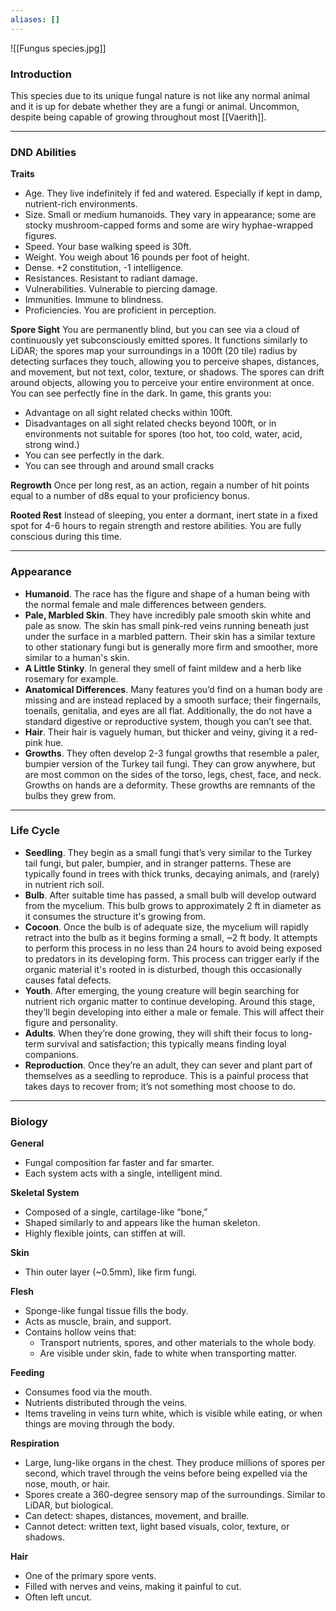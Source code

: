 ```yaml
---
aliases: []
---
```


![[Fungus species.jpg]]

### Introduction
This species due to its unique fungal nature is not like any normal animal and it is up for debate whether they are a fungi or animal. Uncommon, despite being capable of growing throughout most [[Vaerith]].

---
### DND Abilities
**Traits**
- Age. They live indefinitely if fed and watered. Especially if kept in damp, nutrient-rich environments.
- Size. Small or medium humanoids. They vary in appearance; some are stocky mushroom-capped forms and some are wiry hyphae-wrapped figures.
- Speed. Your base walking speed is 30ft.
- Weight. You weigh about 16 pounds per foot of height.
- Dense. +2 constitution, -1 intelligence.
- Resistances. Resistant to radiant damage.
- Vulnerabilities. Vulnerable to piercing damage.
- Immunities. Immune to blindness.
- Proficiencies. You are proficient in perception.

**Spore Sight**
You are permanently blind, but you can see via a cloud of continuously yet subconsciously emitted spores. It functions similarly to LiDAR; the spores map your surroundings in a 100ft (20 tile) radius by detecting surfaces they touch, allowing you to perceive shapes, distances, and movement, but not text, color, texture, or shadows. The spores can drift around objects, allowing you to perceive your entire environment at once. You can see perfectly fine in the dark. In game, this grants you:
- Advantage on all sight related checks within 100ft.
- Disadvantages on all sight related checks beyond 100ft, or in environments not suitable for spores (too hot, too cold, water, acid, strong wind.)
- You can see perfectly in the dark.
- You can see through and around small cracks

**Regrowth**
Once per long rest, as an action, regain a number of hit points equal to a number of d8s equal to your proficiency bonus.

**Rooted Rest**
Instead of sleeping, you enter a dormant, inert state in a fixed spot for 4-6 hours to regain strength and restore abilities. You are fully conscious during this time.

---
### Appearance
- **Humanoid**. The race has the figure and shape of a human being with the normal female and male differences between genders.
- **Pale, Marbled Skin**. They have incredibly pale smooth skin white and pale as snow. The skin has small pink-red veins running beneath just under the surface in a marbled pattern. Their skin has a similar texture to other stationary fungi but is generally more firm and smoother, more similar to a human's skin.
- **A Little Stinky**. In general they smell of faint mildew and a herb like rosemary for example.
- **Anatomical Differences**. Many features you’d find on a human body are missing and are instead replaced by a smooth surface; their fingernails, toenails, genitalia, and eyes are all flat. Additionally, the do not have a standard digestive or reproductive system, though you can’t see that.
- **Hair**. Their hair is vaguely human, but thicker and veiny, giving it a red-pink hue.
- **Growths**. They often develop 2-3 fungal growths that resemble a paler, bumpier version of the Turkey tail fungi. They can grow anywhere, but are most common on the sides of the torso, legs, chest, face, and neck. Growths on hands are a deformity. These growths are remnants of the bulbs they grew from.

---
### Life Cycle
- **Seedling**. They begin as a small fungi that’s very similar to the Turkey tail fungi, but paler, bumpier, and in stranger patterns. These are typically found in trees with thick trunks, decaying animals, and (rarely) in nutrient rich soil. 
- **Bulb**. After suitable time has passed, a small bulb will develop outward from the mycelium. This bulb grows to approximately 2 ft in diameter as it consumes the structure it's growing from.
- **Cocoon**. Once the bulb is of adequate size, the mycelium will rapidly retract into the bulb as it begins forming a small, ~2 ft body. It attempts to perform this process in no less than 24 hours to avoid being exposed to predators in its developing form. This process can trigger early if the organic material it's rooted in is disturbed, though this occasionally causes fatal defects.
- **Youth**. After emerging, the young creature will begin searching for nutrient rich organic matter to continue developing. Around this stage, they’ll begin developing into either a male or female. This will affect their figure and personality. 
- **Adults**. When they’re done growing, they will shift their focus to long-term survival and satisfaction; this typically means finding loyal companions.
- **Reproduction**. Once they’re an adult, they can sever and plant part of themselves as a seedling to reproduce. This is a painful process that takes days to recover from; it’s not something most choose to do.

---
### Biology
**General**
- Fungal composition far faster and far smarter.
- Each system acts with a single, intelligent mind.

**Skeletal System**
- Composed of a single, cartilage-like “bone,”
- Shaped similarly to and appears like the human skeleton.
- Highly flexible joints, can stiffen at will.

**Skin**
- Thin outer layer (~0.5mm), like firm fungi.

**Flesh**
- Sponge-like fungal tissue fills the body.
- Acts as muscle, brain, and support.
- Contains hollow veins that:
	- Transport nutrients, spores, and other materials to the whole body.
	- Are visible under skin, fade to white when transporting matter.

**Feeding**
- Consumes food via the mouth.
- Nutrients distributed through the veins.
- Items traveling in veins turn white, which is visible while eating, or when things are moving through the body.

**Respiration**
- Large, lung-like organs in the chest. They produce millions of spores per second, which travel through the veins before being expelled via the nose, mouth, or hair. 
- Spores create a 360-degree sensory map of the surroundings. Similar to LiDAR, but biological. 
- Can detect: shapes, distances, movement, and braille.
- Cannot detect: written text, light based visuals, color, texture, or shadows.

**Hair**
- One of the primary spore vents.
- Filled with nerves and veins, making it painful to cut.
- Often left uncut.